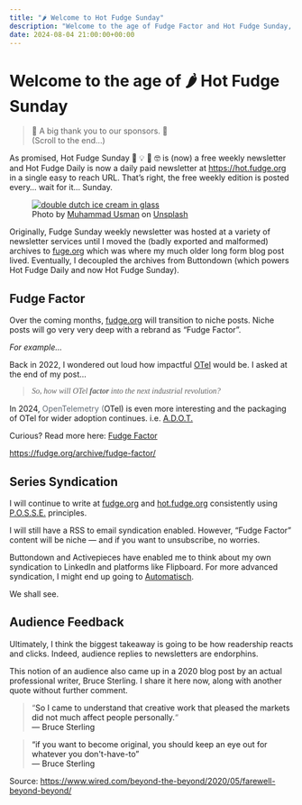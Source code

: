 ```yaml
---
title: "🌶️ Welcome to Hot Fudge Sunday"
description: "Welcome to the age of Fudge Factor and Hot Fudge Sunday, where deep research and syndication strategies are key."
date: 2024-08-04 21:00:00+00:00
---
```


<!-- buttondown-editor-mode: plaintext --><h1>Welcome to the age of 🌶️ Hot Fudge Sunday</h1><blockquote class="pullquote"><p>🙏 A big thank you to our sponsors. 🙏<br>(Scroll to the end…)</p></blockquote><p>As promised, Hot Fudge Sunday 🤔 💡 🤯 🤓 is (now) a free weekly newsletter and Hot Fudge Daily is now a daily paid newsletter at <a target="_blank" rel="noopener noreferrer nofollow" href="https://hot.fudge.org">https://hot.fudge.org</a> in a single easy to reach URL. That’s right, the free weekly edition is posted every… wait for it… Sunday.</p><figure><a href="https://unsplash.com/@m_usm04?utm_source=Buttondown&amp;utm_medium=referral" target="_blank" rel="noopener noreferrer"><img src="https://images.unsplash.com/photo-1571089465427-cd3c533e809f?crop=entropy&amp;cs=tinysrgb&amp;fit=max&amp;fm=jpg&amp;ixid=M3w2Mjg2OTV8MHwxfHNlYXJjaHwyN3x8ZnVkZ2V8ZW58MHx8fHwxNzIyNzM3NDY5fDA&amp;ixlib=rb-4.0.3&amp;q=80&amp;w=1080" alt="double dutch ice cream in glass" draggable="false" contenteditable="false"></a><figcaption>Photo by <a target="_blank" rel="noopener noreferrer nofollow" href="https://unsplash.com/@m_usm04?utm_source=Buttondown&amp;utm_medium=referral">Muhammad Usman</a> on <a target="_blank" rel="noopener noreferrer nofollow" href="https://unsplash.com/?utm_source=Buttondown&amp;utm_medium=referral">Unsplash</a></figcaption></figure><p>Originally, Fudge Sunday weekly newsletter was hosted at a variety of newsletter services until I moved the (badly exported and malformed) archives to <a target="_blank" rel="noopener noreferrer nofollow" href="https://fudge.org">fuge.org</a> which was where my much older long form blog post lived. Eventually, I decoupled the archives from Buttondown (which powers Hot Fudge Daily and now Hot Fudge Sunday).</p><h2>Fudge Factor</h2><p>Over the coming months, <a target="_blank" rel="noopener noreferrer nofollow" href="https://fudge.org">fudge.org</a> will transition to niche posts. Niche posts will go very very deep with a rebrand as “Fudge Factor”.</p><p><em>For example…</em></p><p>Back in 2022, I wondered out loud how impactful <a target="_blank" rel="noopener noreferrer nofollow" href="https://fudge.org/archive/please-please-otel-me-now/">OTel</a> would be. I asked at the end of my post… </p><blockquote class="pullquote"><p><em><span style="font-family: Comic\ Sans\ MS, Comic\ Sans">So, how will OTel </span></em><strong><em><span style="font-family: Comic\ Sans\ MS, Comic\ Sans">factor</span></em></strong><em><span style="font-family: Comic\ Sans\ MS, Comic\ Sans"> into the next industrial revolution?</span></em></p></blockquote><p>In 2024, <span style="color: rgb(99, 108, 118)">OpenTelemetry (</span>OTel) is even more interesting and the packaging of OTel for wider adoption continues. i.e. <a target="_blank" rel="noopener noreferrer nofollow" href="https://github.com/orgs/aws-observability/projects/4">A.D.O.T.</a></p><p>Curious? Read more here: <a target="_blank" rel="noopener noreferrer nofollow" href="https://fudge.org/archive/fudge-factor/">Fudge Factor</a></p><p><a target="_blank" rel="noopener noreferrer nofollow" href="https://fudge.org/archive/fudge-factor/">https://fudge.org/archive/fudge-factor/</a></p><p></p><h2>Series Syndication</h2><p>I will continue to write at <a target="_blank" rel="noopener noreferrer nofollow" href="https://fudge.org">fudge.org</a> and <a target="_blank" rel="noopener noreferrer nofollow" href="https://hot.fudge.org">hot.fudge.org</a> consistently using <a target="_blank" rel="noopener noreferrer nofollow" href="https://fudge.org/archive/me-and-my-posse/">P.O.S.S.E.</a> principles.</p><p>I will still have a RSS to email syndication enabled. However, “Fudge Factor” content will be niche — and if you want to unsubscribe, no worries.</p><p>Buttondown and Activepieces have enabled me to think about my own syndication to LinkedIn and platforms like Flipboard. For more advanced syndication, I might end up going to <a target="_blank" rel="noopener noreferrer nofollow" href="https://automatisch.io/">Automatisch</a>. </p><p>We shall see.</p><h2>Audience Feedback</h2><p>Ultimately, I think the biggest takeaway is going to be how readership reacts and clicks. Indeed, audience replies to newsletters are endorphins.</p><p>This notion of an audience also came up in a 2020 blog post by an actual professional writer, Bruce Sterling. I share it here now, along with another quote without further comment.</p><blockquote><p>“<span style="color: rgb(26, 26, 26)">So I came to understand that creative work that pleased the markets did not much affect people personally.</span>“<br><span style="color: rgba(0, 0, 0, 0.9)">— Bruce Sterling</span></p></blockquote><blockquote><p><span style="color: rgba(0, 0, 0, 0.9)">“if you want to become original, you should keep an eye out for whatever you don't-have-to” <br>— Bruce Sterling</span></p></blockquote><p>Source: <a target="_blank" rel="noopener noreferrer nofollow" href="https://www.wired.com/beyond-the-beyond/2020/05/farewell-beyond-beyond/">https://www.wired.com/beyond-the-beyond/2020/05/farewell-beyond-beyond/</a></p><p></p>